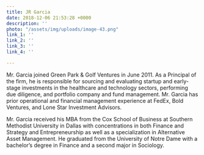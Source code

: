 ```yaml
---
title: JR Garcia
date: 2018-12-06 21:53:28 +0000
description: ''
photo: "/assets/img/uploads/image-43.png"
link_1: ''
link_2: ''
link_3: ''
link_4: ''

---
```

Mr. Garcia joined Green Park & Golf Ventures in June 2011. As a Principal of the firm, he is responsible for sourcing and evaluating startup and early-stage investments in the healthcare and technology sectors, performing due diligence, and portfolio company and fund management. Mr. Garcia has prior operational and financial management experience at FedEx, Bold Ventures, and Lone Star Investment Advisors.

Mr. Garcia received his MBA from the Cox School of Business at Southern Methodist University in Dallas with concentrations in both Finance and Strategy and Entrepreneurship as well as a specialization in Alternative Asset Management. He graduated from the University of Notre Dame with a bachelor’s degree in Finance and a second major in Sociology.